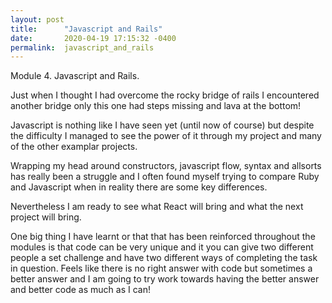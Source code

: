 ```yaml
---
layout: post
title:      "Javascript and Rails"
date:       2020-04-19 17:15:32 -0400
permalink:  javascript_and_rails
---
```



Module 4. Javascript and Rails. 

Just when I thought I had overcome the rocky bridge of rails I encountered another bridge only this one had steps missing and lava at the bottom!

Javascript is nothing like I have seen yet (until now of course) but despite the difficulty I managed to see the power of it through my project and many of the other examplar projects.

Wrapping my head around constructors, javascript flow, syntax and allsorts has really been a struggle and I often found myself trying to compare Ruby and Javascript when in reality there are some key differences. 

Nevertheless I am ready to see what React will bring and what the next project will bring.


One big thing I have learnt or that that has been reinforced throughout the modules  is that code can be very unique and it you can give two different people a set challenge and have two different ways of completing the task in question. Feels like there is no right answer with code but sometimes a better answer and I am going to try work towards having the better answer and better code as much as I can!
